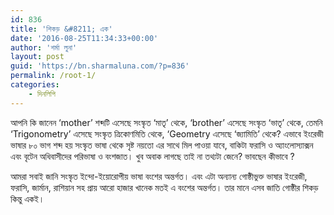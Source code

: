 ```yaml
---
id: 836
title: 'শিকড় &#8211; এক'
date: '2016-08-25T11:34:33+00:00'
author: 'শর্মা লুনা'
layout: post
guid: 'https://bn.sharmaluna.com/?p=836'
permalink: /root-1/
categories:
    - দিনলিপি
---
```


আপনি কি জানেন ‘mother’ শব্দটি এসেছে সংস্কৃত ‘মাতৃ’ থেকে, ‘brother’ এসেছে সংস্কৃত ‘ভাতৃ’ থেকে, তেমনি ‘Trigonometry’ এসেছে সংস্কৃত ত্রিকোণমিতি থেকে, ‘Geometry এসেছে ‘জ্যামিতি’ থেকে? এভাবে ইংরেজী ভাষার ৮০ ভাগ শব্দ হয় সংস্কৃত ভাষা থেকে সৃষ্ট নয়তো এর সাথে মিল পাওয়া যাবে, বাকিটা ফরাসি ও অ্যাংলোস্যাক্সন এবং বৃটেন অধিবাসীদের পরিভাষা ও বংশজাত। খুব অবাক লাগছে তাই না তথ্যটা জেনে? ভাবছেন কীভাবে ?

আমরা সবাই জানি সংস্কৃত ইন্দো-ইয়োরোপীয় ভাষা বংশের অন্তর্গত। এবং এটা অন্যান্য গোষ্ঠীভুক্ত ভাষার ইংরেজী, ফরাসি, জার্মান, রাশিয়ান সহ প্রায় আরো হাজার খানেক মতই এ বংশের অন্তর্গত। তার মানে এসব জাতি গোষ্ঠীর শিকড় কিন্তু একই।